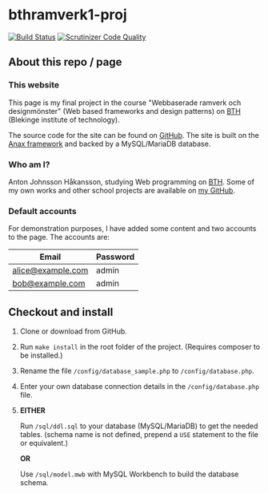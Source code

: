bthramverk1-proj
================

[![Build Status](https://travis-ci.org/EvilBengt/bthramverk1-proj.svg?branch=master)](https://travis-ci.org/EvilBengt/bthramverk1-proj)
[![Scrutinizer Code Quality](https://scrutinizer-ci.com/g/EvilBengt/bthramverk1-proj/badges/quality-score.png?b=master)](https://scrutinizer-ci.com/g/EvilBengt/bthramverk1-proj/?branch=master)


About this repo / page
----------------------

### This website

This page is my final project in the course "Webbaserade ramverk och designmönster"
(Web based frameworks and design patterns) on [BTH](https://www.bth.se/) (Blekinge institute of technology).

The source code for the site can be found on [GitHub](https://github.com/EvilBengt/bthramverk1-proj).
The site is built on the [Anax framework](https://github.com/canax) and backed by a MySQL/MariaDB database.

### Who am I?

Anton Johnsson Håkansson, studying Web programming on [BTH](https://www.bth.se/).
Some of my own works and other school projects are available on  [my GitHub](https://github.com/EvilBengt).

### Default accounts

For demonstration purposes, I have added some content and two accounts to the page. The accounts are:

|Email            |Password|
|-----------------|--------|
|alice@example.com|admin   |
|bob@example.com  |admin   |



Checkout and install
--------------------

1. Clone or download from GitHub.
2. Run `make install` in the root folder of the project. (Requires composer to be installed.)
3. Rename the file `/config/database_sample.php` to `/config/database.php`.
4. Enter your own database connection details in the `/config/database.php` file.
5. **EITHER**

   Run `/sql/ddl.sql` to your database (MySQL/MariaDB) to get the needed tables. (schema name is not defined, prepend a `USE` statement to the file or equivalent.)

   **OR**

   Use `/sql/model.mwb` with MySQL Workbench to build the database schema.
